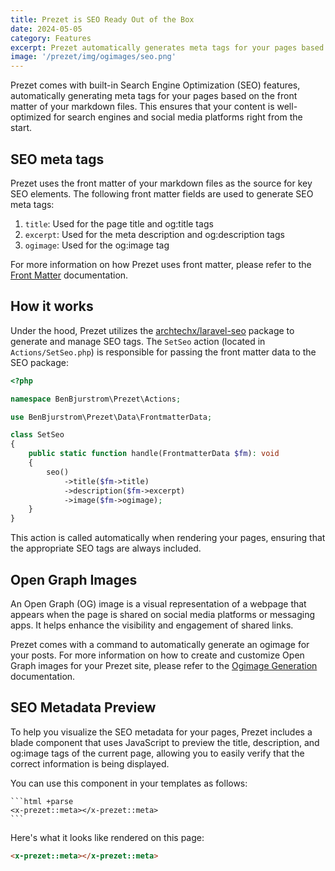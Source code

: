 ```yaml
---
title: Prezet is SEO Ready Out of the Box
date: 2024-05-05
category: Features
excerpt: Prezet automatically generates meta tags for your pages based on the front matter of your markdown files.
image: '/prezet/img/ogimages/seo.png'
---
```


Prezet comes with built-in Search Engine Optimization (SEO) features, automatically generating meta tags for your pages based on the front matter of your markdown files. This ensures that your content is well-optimized for search engines and social media platforms right from the start.

## SEO meta tags

Prezet uses the front matter of your markdown files as the source for key SEO elements. The following front matter fields are used to generate SEO meta tags:

1. `title`: Used for the page title and og:title tags
2. `excerpt`: Used for the meta description and og:description tags
3. `ogimage`: Used for the og:image tag

For more information on how Prezet uses front matter, please refer to the [Front Matter](frontmatter) documentation.

## How it works

Under the hood, Prezet utilizes the [archtechx/laravel-seo](https://github.com/archtechx/laravel-seo) package to generate and manage SEO tags. The `SetSeo` action (located in `Actions/SetSeo.php`) is responsible for passing the front matter data to the SEO package:

```php
<?php

namespace BenBjurstrom\Prezet\Actions;

use BenBjurstrom\Prezet\Data\FrontmatterData;

class SetSeo
{
    public static function handle(FrontmatterData $fm): void
    {
        seo()
            ->title($fm->title)
            ->description($fm->excerpt)
            ->image($fm->ogimage);
    }
}
```

This action is called automatically when rendering your pages, ensuring that the appropriate SEO tags are always included.

## Open Graph Images

An Open Graph (OG) image is a visual representation of a webpage that appears when the page is shared on social media platforms or messaging apps. It helps enhance the visibility and engagement of shared links.

Prezet comes with a command to automatically generate an ogimage for your posts. For more information on how to create and customize Open Graph images for your Prezet site, please refer to the [Ogimage Generation](ogimage) documentation.

## SEO Metadata Preview

To help you visualize the SEO metadata for your pages, Prezet includes a blade component that uses JavaScript to preview the title, description, and og:image tags of the current page, allowing you to easily verify that the correct information is being displayed.

You can use this component in your templates as follows:

    ```html +parse
    <x-prezet::meta></x-prezet::meta>
    ```

Here's what it looks like rendered on this page:

```html +parse
<x-prezet::meta></x-prezet::meta>
```
